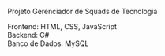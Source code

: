 Projeto Gerenciador de Squads de Tecnologia

Frontend: HTML, CSS, JavaScript <br>
Backend: C# <br>
Banco de Dados: MySQL<br>
